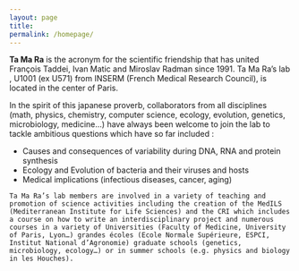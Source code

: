 ```yaml
---
layout: page
title: 
permalink: /homepage/
---
```

**Ta Ma Ra** is the acronym for the scientific friendship that has united François Taddei, Ivan Matic and Miroslav Radman since 1991. Ta Ma Ra’s lab , U1001 (ex U571) from INSERM (French Medical Research Council), is located in the center of Paris.

In the spirit of this japanese proverb, collaborators from all disciplines (math, physics, chemistry, computer science, ecology, evolution, genetics, microbiology, medicine…) have always been welcome to join the lab to tackle ambitious questions which have so far included :

* Causes and consequences of variability during DNA, RNA and protein synthesis  
* Ecology and Evolution of bacteria and their viruses and hosts  
* Medical implications (infectious diseases, cancer, aging)


```
Ta Ma Ra’s lab members are involved in a variety of teaching and promotion of science activities including the creation of the MedILS (Mediterranean Institute for Life Sciences) and the CRI which includes a course on how to write an interdisciplinary project and numerous courses in a variety of Universities (Faculty of Medicine, University of Paris, Lyon…) grandes écoles (Ecole Normale Supérieure, ESPCI, Institut National d’Agronomie) graduate schools (genetics, microbiology, ecology…) or in summer schools (e.g. physics and biology in les Houches).
```

